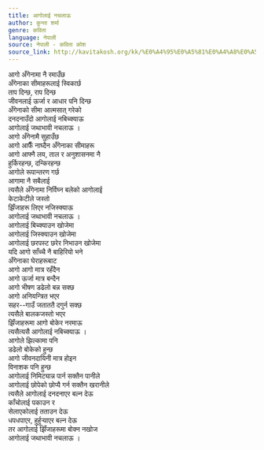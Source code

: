 ```yaml
---
title: आगोलाई नचलाऊ
author: कुन्ता शर्मा
genre: कविता
language: नेपाली
source: नेपाली - कविता कोश
source_link: http://kavitakosh.org/kk/%E0%A4%95%E0%A5%81%E0%A4%A8%E0%A5%8D%E0%A4%A4%E0%A4%BE_%E0%A4%B6%E0%A4%B0%E0%A5%8D%E0%A4%AE%E0%A4%BE
---
```


आगो अँगेनामा नै रमाउँछ  
अँगेनाका सीमाहरूलाई स्विकार्छ  
ताप दिन्छ, राप दिन्छ  
जीवनलाई ऊर्जा र आधार पनि दिन्छ  
अँगेनाको सीमा आत्मसात् गरेको  
दनदनाउँदो आगोलाई नबिच्क्याऊ  
आगोलाई जथाभावी नचलाऊ ।  
आगो अँगेनामै सुहाउँछ  
आगो आफैँ नाघ्दैन अँगेनाका सीमाहरू  
आगो आफ्नै लय, ताल र अनुशासनमा नै  
हुर्किरहन्छ, दन्किरहन्छ  
आगोले रूपान्तरण गर्छ  
आगामा नै सबैलाई  
त्यसैले अँगेनामा निर्विघ्न बलेको आगोलाई  
केटाकेटीले जस्तो  
झिँजाहरू लिएर नजिस्क्याऊ  
आगोलाई जथाभावी नचलाऊ ।  
आगोलाई बिच्क्याउन खोजेमा  
आगोलाई जिस्क्याउन खोजेमा  
आगोलाई छरपस्ट छरेर निभाउन खोजेमा  
यदि आगो साँच्चै नै बाहिरियो भने  
अँगेनाका घेराहरूबाट  
आगो आगो मात्र रहँदैन  
आगो ऊर्जा मात्र बन्दैन  
आगो भीषण डढेलो बन्न सक्छ  
आगो अनियन्त्रित भएर  
सहर--गाउँ जताततै दगुर्न सक्छ  
त्यसैले बालकजस्तो भएर  
झिँजाहरूमा आगो बोकेर नरमाऊ  
त्यसैत्यसै आगोलाई नबिच्क्याऊ ।  
आगोले झिल्कामा पनि  
डढेलो बोकेको हुन्छ  
आगो जीवनदायिनी मात्र होइन  
विनाशक पनि हुन्छ  
आगोलाई निमिट्यान्न पार्न सक्तैन पानीले  
आगोलाई छोपेको छोप्यै गर्न सक्तैन खरानीले  
त्यसैले आगोलाई दनदनाएर बल्न देऊ  
काँचोलाई पकाउन र  
सेलाएकोलाई तताउन देऊ  
धपधपाएर, हुर्हुर्‍याएर बल्न देऊ  
तर आगोलाई झिँजाहरूमा बोक्न नखोज  
आगोलाई जथाभावी नचलाऊ ।
